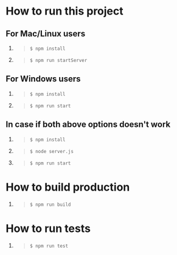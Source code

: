 # How to run this project

## For Mac/Linux users
1. > `$ npm install`
2. > `$ npm run startServer`

## For Windows users
1. > `$ npm install`
2. > `$ npm run start`

## In case if both above options doesn't work
1. > `$ npm install`
2. > `$ node server.js`
3. > `$ npm run start`

# How to build production
1. > `$ npm run build`

# How to run tests
1. > `$ npm run test`

